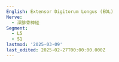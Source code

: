 ```yaml
---
English: Extensor Digitorum Longus (EDL)
Nerve:
  - 深腓骨神経
Segment:
  - L5
  - S1
lastmod: '2025-03-09'
last_edited: 2025-02-27T00:00:00.000Z
---
```



